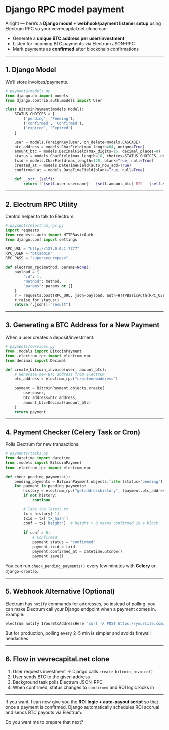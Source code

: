 # Django RPC model payment

Alright — here’s a **Django model + webhook/payment listener setup** using Electrum RPC so your vevrecapital.net clone can:

* Generate a **unique BTC address per user/investment**
* Listen for incoming BTC payments via Electrum JSON-RPC
* Mark payments as **confirmed** after blockchain confirmations

---

## 1. **Django Model**

We’ll store invoices/payments.

```python
# payments/models.py
from django.db import models
from django.contrib.auth.models import User

class BitcoinPayment(models.Model):
    STATUS_CHOICES = [
        ('pending', 'Pending'),
        ('confirmed', 'Confirmed'),
        ('expired', 'Expired')
    ]

    user = models.ForeignKey(User, on_delete=models.CASCADE)
    btc_address = models.CharField(max_length=64, unique=True)
    amount_btc = models.DecimalField(max_digits=16, decimal_places=8)
    status = models.CharField(max_length=10, choices=STATUS_CHOICES, default='pending')
    txid = models.CharField(max_length=128, blank=True, null=True)
    created_at = models.DateTimeField(auto_now_add=True)
    confirmed_at = models.DateTimeField(blank=True, null=True)

    def __str__(self):
        return f"{self.user.username} - {self.amount_btc} BTC - {self.status}"
```

---

## 2. **Electrum RPC Utility**

Central helper to talk to Electrum.

```python
# payments/electrum_rpc.py
import requests
from requests.auth import HTTPBasicAuth
from django.conf import settings

RPC_URL = "http://127.0.0.1:7777"
RPC_USER = "btcadmin"
RPC_PASS = "supersecurepass"

def electrum_rpc(method, params=None):
    payload = {
        "id": 1,
        "method": method,
        "params": params or []
    }
    r = requests.post(RPC_URL, json=payload, auth=HTTPBasicAuth(RPC_USER, RPC_PASS))
    r.raise_for_status()
    return r.json()["result"]
```

---

## 3. **Generating a BTC Address for a New Payment**

When a user creates a deposit/investment:

```python
# payments/services.py
from .models import BitcoinPayment
from .electrum_rpc import electrum_rpc
from decimal import Decimal

def create_bitcoin_invoice(user, amount_btc):
    # Generate new BTC address from Electrum
    btc_address = electrum_rpc("createnewaddress")
    
    payment = BitcoinPayment.objects.create(
        user=user,
        btc_address=btc_address,
        amount_btc=Decimal(amount_btc)
    )
    return payment
```

---

## 4. **Payment Checker (Celery Task or Cron)**

Polls Electrum for new transactions.

```python
# payments/tasks.py
from datetime import datetime
from .models import BitcoinPayment
from .electrum_rpc import electrum_rpc

def check_pending_payments():
    pending_payments = BitcoinPayment.objects.filter(status='pending')
    for payment in pending_payments:
        history = electrum_rpc("getaddresshistory", [payment.btc_address])
        if not history:
            continue

        # Take the latest tx
        tx = history[-1]
        txid = tx['tx_hash']
        conf = tx['height']  # height > 0 means confirmed in a block
        
        if conf > 0:
            # Confirmed
            payment.status = 'confirmed'
            payment.txid = txid
            payment.confirmed_at = datetime.utcnow()
            payment.save()
```

You can run `check_pending_payments()` every few minutes with **Celery** or `django-crontab`.

---

## 5. **Webhook Alternative (Optional)**

Electrum has `notify` commands for addresses, so instead of polling, you can make Electrum call your Django endpoint when a payment comes in.
Example:

```bash
electrum notify 1YourBtcAddressHere "curl -X POST https://yoursite.com/api/payment-webhook/ -d 'address=%s&txid=%s'"
```

But for production, polling every 2–5 min is simpler and avoids firewall headaches.

---

## 6. **Flow in vevrecapital.net clone**

1. User requests investment → Django calls `create_bitcoin_invoice()`
2. User sends BTC to the given address
3. Background task polls Electrum JSON-RPC
4. When confirmed, status changes to `confirmed` and ROI logic kicks in

---

If you want, I can now give you the **ROI logic + auto-payout script** so that once a payment is confirmed, Django automatically schedules ROI accrual and sends BTC payouts via Electrum.

Do you want me to prepare that next?
